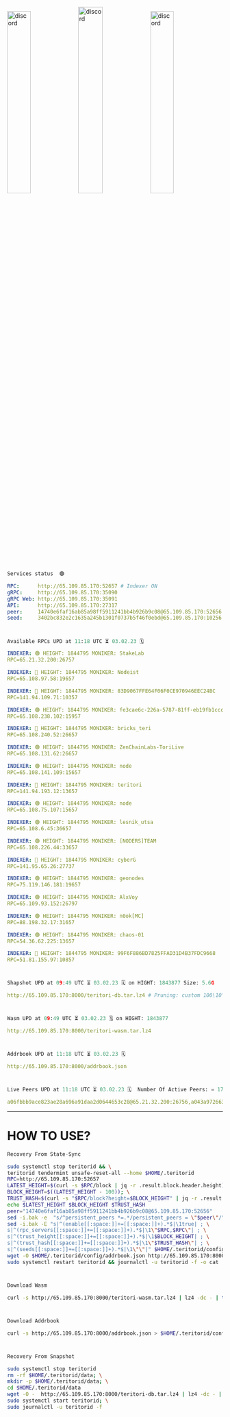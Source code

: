 [<img src='https://user-images.githubusercontent.com/83868103/215836529-812ac1b8-029f-4f5d-bb72-8539c308b0f4.png' alt='discord'  width='33%'>](https://github.com/romanv1812/Teritori/blob/main/data/mainnet_guide.md)[<img src='https://user-images.githubusercontent.com/83868103/215836572-1ace2f52-bfa5-452a-a9bd-1382169bc8f2.png' alt='discord'  width='33.39%'>](https://restake.app/teritori/torivaloper1qy38xmcrnht0kt5c5fryvl8llrpdwer6atxj5u/stake)[<img src='https://user-images.githubusercontent.com/83868103/215836599-cb1990d2-2e43-4fc2-898a-c373bcb64677.png' alt='discord'  width='33%'>](https://restake.app/teritori/torivaloper1qy38xmcrnht0kt5c5fryvl8llrpdwer6atxj5u/stake)
```python
Services status  🟢
```
```YAML
RPC:      http://65.109.85.170:52657 # Indexer ON
gRPC:     http://65.109.85.170:35090
gRPC Web: http://65.109.85.170:35091
API:      http://65.109.85.170:27317
peer:     14740e6faf16ab85a98ff5911241bb4b926b9c08@65.109.85.170:52656
seed:     3402bc832e2c1635a245b1301f0737b5f46f0ebd@65.109.85.170:10256
```
#
```python
Available RPCs UPD at 11:18 UTC ⏳ 03.02.23 🗓️ 
```
```YAML
INDEXER: 🟢 HEIGHT: 1844795 MONIKER: StakeLab
RPC=65.21.32.200:26757

INDEXER: 🔴 HEIGHT: 1844795 MONIKER: Nodeist
RPC=65.108.97.58:19657

INDEXER: 🔴 HEIGHT: 1844795 MONIKER: 83D9067FFE64F06F0CE970946EEC24BC
RPC=141.94.109.71:10357

INDEXER: 🟢 HEIGHT: 1844795 MONIKER: fe3cae6c-226a-5787-81ff-eb19fb1cccce
RPC=65.108.238.102:15957

INDEXER: 🔴 HEIGHT: 1844795 MONIKER: bricks_teri
RPC=65.108.240.52:26657

INDEXER: 🟢 HEIGHT: 1844795 MONIKER: ZenChainLabs-ToriLive
RPC=65.108.131.62:26657

INDEXER: 🟢 HEIGHT: 1844795 MONIKER: node
RPC=65.108.141.109:15657

INDEXER: 🔴 HEIGHT: 1844795 MONIKER: teritori
RPC=141.94.193.12:13657

INDEXER: 🟢 HEIGHT: 1844795 MONIKER: node
RPC=65.108.75.107:15657

INDEXER: 🟢 HEIGHT: 1844795 MONIKER: lesnik_utsa
RPC=65.108.6.45:36657

INDEXER: 🟢 HEIGHT: 1844795 MONIKER: [NODERS]TEAM
RPC=65.108.226.44:33657

INDEXER: 🔴 HEIGHT: 1844795 MONIKER: cyberG
RPC=141.95.65.26:27737

INDEXER: 🟢 HEIGHT: 1844795 MONIKER: geonodes
RPC=75.119.146.181:19657

INDEXER: 🟢 HEIGHT: 1844795 MONIKER: AlxVoy
RPC=65.109.93.152:26797

INDEXER: 🟢 HEIGHT: 1844795 MONIKER: n0ok[MC]
RPC=88.198.32.17:31657

INDEXER: 🟢 HEIGHT: 1844795 MONIKER: chaos-01
RPC=54.36.62.225:13657

INDEXER: 🔴 HEIGHT: 1844795 MONIKER: 99F6F886BD7825FFAD31D4B37FDC9668
RPC=51.81.155.97:10857

```
#
```python
Shapshot UPD at 09:49 UTC ⏳ 03.02.23 🗓️ on HIGHT: 1843877 Size: 5.6G
```
```YAML
http://65.109.85.170:8000/teritori-db.tar.lz4 # Pruning: custom 100\10\100 Indexer kv
```
#
```python
Wasm UPD at 09:49 UTC ⏳ 03.02.23 🗓️ on HIGHT: 1843877
```
```YAML
http://65.109.85.170:8000/teritori-wasm.tar.lz4
```
#
```python
Addrbook UPD at 11:18 UTC ⏳ 03.02.23 🗓️ 
```
```YAML
http://65.109.85.170:8000/addrbook.json
```
#
```python
Live Peers UPD at 11:18 UTC ⏳ 03.02.23 🗓️  Number Of Active Peers: = 17
```
```YAML
a06fbbb9ace823ae28a696a91daa2d0644653c28@65.21.32.200:26756,a043a97266360ff45781a9fc9392aedc16494c59@65.108.97.58:19656,45f2d4f8ed2ef8d71a257cdeed27123f5fe3bef4@141.94.109.71:10356,2b4f46e601fb4ede2a0c98976337e3afdaa50dac@65.108.238.102:15956,a57b53a46e6f473b42a6db6e0c0f216b1611efcb@65.108.240.52:26656,8e9624292123624e4eddc3f43189f08a0424127e@65.108.131.62:26656,5cabaab828aea4bcc60e20c5a87b469c43023557@65.108.141.109:15656,317d9a102d4a04337c65571c18df0e98269dce87@141.94.193.12:13656,4cef2b81f82420434c6ce0dc43ca04ad18ef773f@65.108.75.107:15656,46b7ae20e3cc4264076a91c3601f3894a021a80d@65.108.6.45:36656,fd545a1e10bf9ef03a58bbdaf039df36d1115548@65.108.226.44:33656,e3b906fefa58783395fcf72086c698707908a558@141.95.65.26:27736,16f90d350de14a596ebdc683ce5e703c14e40bb3@75.119.146.181:19656,6ef7a8bc7a3cc0856594f12570e8f2282a099dcf@65.109.93.152:26796,e3374c3d25a36f06662fa150043e5e6529d11570@88.198.32.17:31656,10a19941e819a9a89873398b1d52794929d245a0@54.36.62.225:13656,3bd3a20d7c8a26a20927289a7a6bffecf71de53e@51.81.155.97:10856
```
---
# HOW TO USE?
```python
Recovery From State-Sync
```
```bash
sudo systemctl stop teritorid && \
teritorid tendermint unsafe-reset-all --home $HOME/.teritorid
RPC=http://65.109.85.170:52657
LATEST_HEIGHT=$(curl -s $RPC/block | jq -r .result.block.header.height); \
BLOCK_HEIGHT=$((LATEST_HEIGHT - 100)); \
TRUST_HASH=$(curl -s "$RPC/block?height=$BLOCK_HEIGHT" | jq -r .result.block_id.hash)
echo $LATEST_HEIGHT $BLOCK_HEIGHT $TRUST_HASH
peer="14740e6faf16ab85a98ff5911241bb4b926b9c08@65.109.85.170:52656"
sed -i.bak -e  "s/^persistent_peers *=.*/persistent_peers = \"$peer\"/" $HOME/.teritorid/config/config.toml
sed -i.bak -E "s|^(enable[[:space:]]+=[[:space:]]+).*$|\1true| ; \
s|^(rpc_servers[[:space:]]+=[[:space:]]+).*$|\1\"$RPC,$RPC\"| ; \
s|^(trust_height[[:space:]]+=[[:space:]]+).*$|\1$BLOCK_HEIGHT| ; \
s|^(trust_hash[[:space:]]+=[[:space:]]+).*$|\1\"$TRUST_HASH\"| ; \
s|^(seeds[[:space:]]+=[[:space:]]+).*$|\1\"\"|" $HOME/.teritorid/config/config.toml
wget -O $HOME/.teritorid/config/addrbook.json http://65.109.85.170:8000/addrbook.json
sudo systemctl restart teritorid && journalctl -u teritorid -f -o cat
```
#
```python
Download Wasm
```
```bash
curl -s http://65.109.85.170:8000/teritori-wasm.tar.lz4 | lz4 -dc - | tar -xf - -C $HOME/.teritorid/data
```
#
```python
Download Addrbook
```
```bash
curl -s http://65.109.85.170:8000/addrbook.json > $HOME/.teritorid/config/addrbook.json
```
#
```python
Recovery From Snapshot
```
```bash
sudo systemctl stop teritorid
rm -rf $HOME/.teritorid/data; \
mkdir -p $HOME/.teritorid/data; \
cd $HOME/.teritorid/data
wget -O -  http://65.109.85.170:8000/teritori-db.tar.lz4 | lz4 -dc - | tar -xf - -C $HOME/.teritorid
sudo systemctl start teritorid; \
sudo journalctl -u teritorid -f
```
